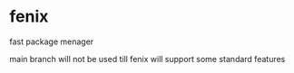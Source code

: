 # fenix
fast package menager

   
main branch will not be used till fenix will support some standard features
